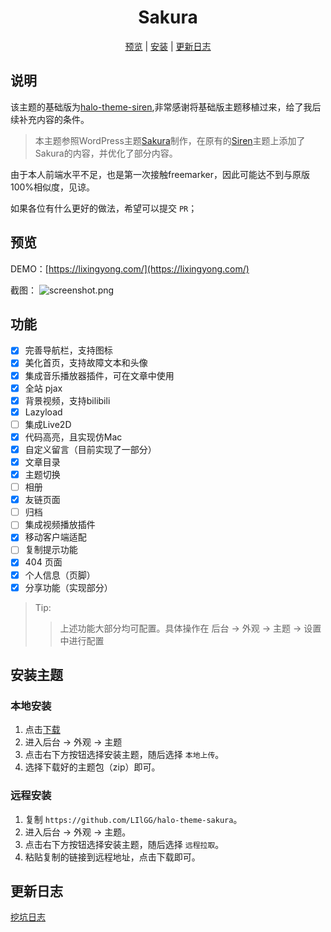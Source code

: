 <h1 align="center">Sakura</h1>
<p align="center">
  <a href="https://lixingyong.com">预览</a> | <a href="#安装主题">安装</a> | <a href="https://lixingyong.com/s/halo-theme-sakure">更新日志</a>
  <br />

## 说明
该主题的基础版为[halo-theme-siren](https://github.com/halo-dev/halo-theme-siren),非常感谢将基础版主题移植过来，给了我后续补充内容的条件。

> 本主题参照WordPress主题[Sakura](https://github.com/mashirozx/Sakura)制作，在原有的[Siren](https://github.com/halo-dev/halo-theme-siren)主题上添加了Sakura的内容，并优化了部分内容。

由于本人前端水平不足，也是第一次接触freemarker，因此可能达不到与原版100%相似度，见谅。

如果各位有什么更好的做法，希望可以提交 `PR`；

## 预览

DEMO：[https://lixingyong.com/](https://lixingyong.com/)

截图：
![screenshot.png](https://cdn.lixingyong.com/halo-sakura/image/1591804854.jpg?x-oss-process=image/auto-orient,1/resize,m_fixed,w_840,h_530)

## 功能

- [x] 完善导航栏，支持图标
- [x] 美化首页，支持故障文本和头像
- [x] 集成音乐播放器插件，可在文章中使用
- [x] 全站 pjax
- [x] 背景视频，支持bilibili
- [x] Lazyload
- [ ] 集成Live2D
- [x] 代码高亮，且实现仿Mac
- [x] 自定义留言（目前实现了一部分）
- [x] 文章目录
- [x] 主题切换
- [ ] 相册
- [x] 友链页面
- [ ] 归档
- [ ] 集成视频播放插件
- [x] 移动客户端适配
- [ ] 复制提示功能
- [x] 404 页面
- [x] 个人信息（页脚）
- [x] 分享功能（实现部分）

> Tip:
>> 上述功能大部分均可配置。具体操作在 后台 -> 外观 -> 主题 -> 设置 中进行配置   

## 安装主题

### 本地安装
1. 点击[下载](https://github.com/LIlGG/halo-theme-sakura/archive/master.zip)
2. 进入后台 -> 外观 -> 主题
3. 点击右下方按钮选择安装主题，随后选择 `本地上传`。
4. 选择下载好的主题包（zip）即可。

### 远程安装
1. 复制 `https://github.com/LIlGG/halo-theme-sakura`。
2. 进入后台 -> 外观 -> 主题。
3. 点击右下方按钮选择安装主题，随后选择 `远程拉取`。
4. 粘贴复制的链接到远程地址，点击下载即可。

## 更新日志

[挖坑日志](https://lixingyong.com/s/halo-theme-sakure)
